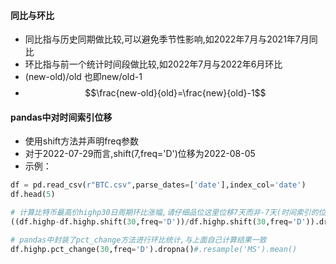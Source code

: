 #### 同比与环比
- 同比指与历史同期做比较,可以避免季节性影响,如2022年7月与2021年7月同比
- 环比指与前一个统计时间段做比较,如2022年7月与2022年6月环比
- (new-old)/old 也即new/old-1
- $$\frac{new-old}{old}=\frac{new}{old}-1$$

#### pandas中对时间索引位移
- 使用shift方法并声明freq参数
- 对于2022-07-29而言,shift(7,freq='D')位移为2022-08-05
- 示例：
```py
df = pd.read_csv(r"BTC.csv",parse_dates=['date'],index_col='date')
df.head(5)

# 计算比特币最高价highp30日周期环比涨幅,请仔细品位这里位移7天而非-7天(时间索引的位移,而非数据帧的位移)
((df.highp-df.highp.shift(30,freq='D'))/df.highp.shift(30,freq='D')).dropna()

# pandas中封装了pct_change方法进行环比统计,与上面自己计算结果一致
df.highp.pct_change(30,freq='D').dropna()#.resample('MS').mean()

```

